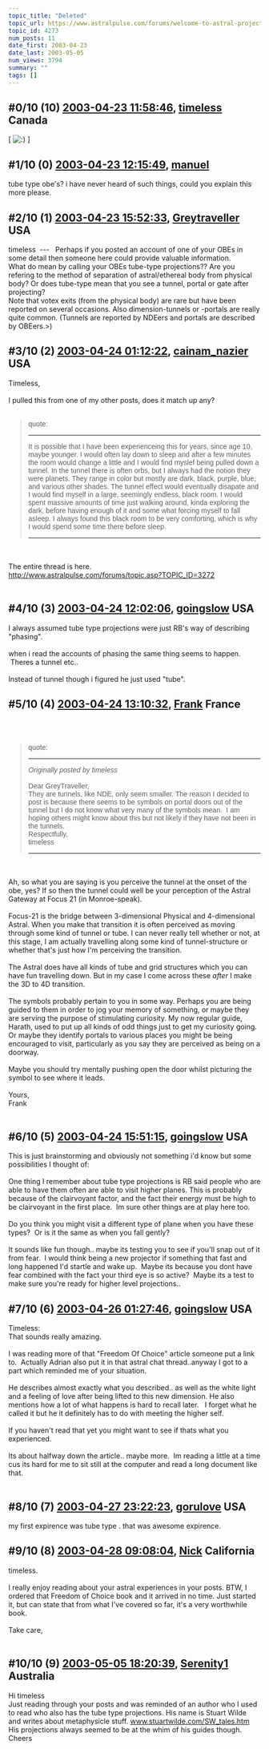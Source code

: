 ```yaml
---
topic_title: "Deleted"
topic_url: https://www.astralpulse.com/forums/welcome-to-astral-projection-experiences!/deleted-4273
topic_id: 4273
num_posts: 11
date_first: 2003-04-23
date_last: 2003-05-05
num_views: 3794
summary: ""
tags: []
---
```


## \#0/10 (10) [2003-04-23 11:58:46](https://www.astralpulse.com/forums/index.php?msg=119982), [timeless](https://www.astralpulse.com/forums/profile/?u=1601) Canada ##
<section>
[
<img alt=":)" class="smiley" src="https://www.astralpulse.com/forums/Smileys/fugue/smiley.png" title="Smiley"/>
]
</section>

## \#1/10 (0) [2003-04-23 12:15:49](https://www.astralpulse.com/forums/index.php?msg=28842), [manuel](https://www.astralpulse.com/forums/profile/?u=1249)  ##
<section>
tube type obe's? i have never heard of such things, could you explain this more please.
</section>

## \#2/10 (1) [2003-04-23 15:52:33](https://www.astralpulse.com/forums/index.php?msg=28862), [Greytraveller](https://www.astralpulse.com/forums/profile/?u=1734) USA ##
<section>
timeless  ---   Perhaps if you posted an account of one of your OBEs in some detail then someone here could provide valuable information.
<br>
What do mean by calling your OBEs tube-type projections?? Are you refering to the method of separation of astral/ethereal body from physical body? Or does tube-type mean that you see a tunnel, portal or gate after projecting?
<br>
Note that votex exits (from the physical body) are rare but have been reported on several occasions. Also dimension-tunnels or -portals are really quite common. (Tunnels are reported by NDEers and portals are described by OBEers.&gt;)
</section>

## \#3/10 (2) [2003-04-24 01:12:22](https://www.astralpulse.com/forums/index.php?msg=28909), [cainam_nazier](https://www.astralpulse.com/forums/profile/?u=166) USA ##
<section>
Timeless,
<br>
<br>
I pulled this from one of my other posts, does it match up any?
<br>
<br>
<blockquote id='"quote"'>
 <font face='"Arial"' id='"quote"' size='"1"'>
  quote:
  <hr height='"1"' id='"quote"' noshade=""/>
  It is possible that I have been experienceing this for years, since age 10, maybe younger. I would often lay down to sleep and after a few minutes the room would change a little and I would find myslef being pulled down a tunnel. In the tunnel there is often orbs, but I always had the notion they were planets. They range in color but mostly are dark, black, purple, blue, and various other shades. The tunnel effect would eventually disapate and I would find myself in a large, seemingly endless, black room. I would spent massive amounts of time just walking around, kinda exploring the dark, before having enough of it and some what forcing myself to fall asleep. I always found this black room to be very comforting, which is why I would spend some time there before sleep.
  <hr height='"1"' id='"quote"' noshade=""/>
 </font>
</blockquote>
<br>
<br>
The entire thread is here.
<br>
<a class="bbc_link" href="http://www.astralpulse.com/forums/topic.asp?TOPIC_ID=3272" rel="noopener" target="_blank">
 http://www.astralpulse.com/forums/topic.asp?TOPIC_ID=3272
</a>
<br>
<br>
</section>

## \#4/10 (3) [2003-04-24 12:02:06](https://www.astralpulse.com/forums/index.php?msg=28945), [goingslow](https://www.astralpulse.com/forums/profile/?u=1529) USA ##
<section>
I always assumed tube type projections were just RB's way of describing "phasing".
<br>
<br>
when i read the accounts of phasing the same thing seems to happen.  Theres a tunnel etc..
<br>
<br>
Instead of tunnel though i figured he just used "tube".
</section>

## \#5/10 (4) [2003-04-24 13:10:32](https://www.astralpulse.com/forums/index.php?msg=28952), [Frank](https://www.astralpulse.com/forums/profile/?u=359) France ##
<section>
<br>
<br>
<blockquote id='"quote"'>
 <font face='"Arial"' id='"quote"' size='"1"'>
  quote:
  <hr height='"1"' id='"quote"' noshade=""/>
  <i>
   Originally posted by timeless
  </i>
  <br>
  <br>
  Dear GreyTraveller,
  <br>
  They are tunnels, like NDE, only seem smaller. The reason I decided to post is because there seems to be symbols on portal doors out of the tunnel but I do not know what very many of the symbols mean.  I am hoping others might know about this but not likely if they have not been in the tunnels.
  <br>
  Respectfully,
  <br>
  timeless
  <br>
  <hr height='"1"' id='"quote"' noshade=""/>
 </font>
</blockquote>
<br>
<br>
Ah, so what you are saying is you perceive the tunnel at the onset of the obe, yes? If so then the tunnel could well be your perception of the Astral Gateway at Focus 21 (in Monroe-speak).
<br>
<br>
Focus-21 is the bridge between 3-dimensional Physical and 4-dimensional Astral. When you make that transition it is often perceived as moving through some kind of tunnel or tube. I can never really tell whether or not, at this stage, I am actually travelling along some kind of tunnel-structure or whether that's just how I'm perceiving the transition.
<br>
<br>
The Astral does have all kinds of tube and grid structures which you can have fun travelling down. But in my case I come across these
<i>
 after
</i>
I make the 3D to 4D transition.
<br>
<br>
The symbols probably pertain to you in some way. Perhaps you are being guided to them in order to jog your memory of something, or maybe they are serving the purpose of stimulating curiosity. My now regular guide, Harath, used to put up all kinds of odd things just to get my curiosity going. Or maybe they identify portals to various places you might be being encouraged to visit, particularly as you say they are perceived as being on a doorway.
<br>
<br>
Maybe you should try mentally pushing open the door whilst picturing the symbol to see where it leads.
<br>
<br>
Yours,
<br>
Frank
<br>
<br>
</section>

## \#6/10 (5) [2003-04-24 15:51:15](https://www.astralpulse.com/forums/index.php?msg=28971), [goingslow](https://www.astralpulse.com/forums/profile/?u=1529) USA ##
<section>
This is just brainstorming and obviously not something i'd know but some possibilities I thought of:
<br>
<br>
One thing I remember about tube type projections is RB said people who are able to have them often are able to visit higher planes. This is probably because of the clairvoyant factor, and the fact their energy must be high to be clairvoyant in the first place.  Im sure other things are at play here too.
<br>
<br>
Do you think you might visit a different type of plane when you have these types?  Or is it the same as when you fall gently?
<br>
<br>
It sounds like fun though.. maybe its testing you to see if you'll snap out of it from fear.  I would think being a new projector if something that fast and long happened I'd startle and wake up.  Maybe its because you dont have fear combined with the fact your third eye is so active?  Maybe its a test to make sure you're ready for higher level projections..
</section>

## \#7/10 (6) [2003-04-26 01:27:46](https://www.astralpulse.com/forums/index.php?msg=29150), [goingslow](https://www.astralpulse.com/forums/profile/?u=1529) USA ##
<section>
Timeless:
<br>
That sounds really amazing.
<br>
<br>
I was reading more of that "Freedom Of Choice" article someone put a link to.  Actually Adrian also put it in that astral chat thread..anyway I got to a part which reminded me of your situation.
<br>
<br>
He describes almost exactly what you described.. as well as the white light and a feeling of love after being lifted to this new dimension. He also mentions how a lot of what happens is hard to recall later.   I forget what he called it but he it definitely has to do with meeting the higher self.
<br>
<br>
If you haven't read that yet you might want to see if thats what you experienced.
<br>
<br>
Its about halfway down the article.. maybe more.  Im reading a little at a time cus its hard for me to sit still at the computer and read a long document like that.
<br>
<br>
</section>

## \#8/10 (7) [2003-04-27 23:22:23](https://www.astralpulse.com/forums/index.php?msg=29362), [gorulove](https://www.astralpulse.com/forums/profile/?u=2060) USA ##
<section>
my first expirence was tube type . that was awesome expirence.
</section>

## \#9/10 (8) [2003-04-28 09:08:04](https://www.astralpulse.com/forums/index.php?msg=29388), [Nick](https://www.astralpulse.com/forums/profile/?u=2080) California ##
<section>
timeless.
<br>
<br>
I really enjoy reading about your astral experiences in your posts. BTW, I ordered that Freedom of Choice book and it arrived in no time. Just started it, but can state that from what I've covered so far, it's a very worthwhile book.
<br>
<br>
Take care,
<br>
<br>
</section>

## \#10/10 (9) [2003-05-05 18:20:39](https://www.astralpulse.com/forums/index.php?msg=30390), [Serenity1](https://www.astralpulse.com/forums/profile/?u=1980) Australia ##
<section>
Hi timeless
<br>
Just reading through your posts and was reminded of an author who I used to read who also has the tube type projections. His name is Stuart Wilde and writes about metaphysicle stuff.
<a class="bbc_link" href="https://www.astralpulse.com/forums///www.stuartwilde.com/SW_tales.htm" rel="noopener" target="_blank">
 www.stuartwilde.com/SW_tales.htm
</a>
<br>
His projections always seemed to be at the whim of his guides though.
<br>
Cheers
</section>